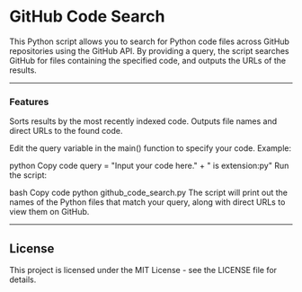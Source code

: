 # GitHub Code Search
This Python script allows you to search for Python code files across GitHub repositories using the GitHub API. By providing a query, the script searches GitHub for files containing the specified code, and outputs the URLs of the results.

---

### Features
Sorts results by the most recently indexed code.
Outputs file names and direct URLs to the found code.


Edit the query variable in the main() function to specify your code.
Example:

python
Copy code
query = "Input your code here." + " is extension:py"
Run the script:

bash
Copy code
python github_code_search.py
The script will print out the names of the Python files that match your query, along with direct URLs to view them on GitHub.

---

## License
This project is licensed under the MIT License - see the LICENSE file for details.
